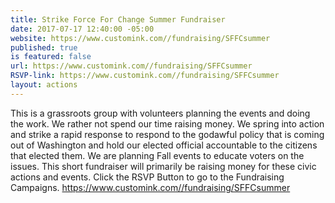 ```yaml
---
title: Strike Force For Change Summer Fundraiser
date: 2017-07-17 12:40:00 -05:00
website: https://www.customink.com//fundraising/SFFCsummer
published: true
is featured: false
url: https://www.customink.com//fundraising/SFFCsummer
RSVP-link: https://www.customink.com//fundraising/SFFCsummer
layout: actions
---
```


This is a grassroots group with volunteers planning the events and doing the work. We rather not spend our time raising money. We spring into action and strike a rapid response to respond to the godawful policy that is coming out of Washington and hold our elected official accountable to the citizens that elected them. We are planning Fall events to educate voters on the issues. This short fundraiser will primarily  be raising money for these civic actions and events. Click the RSVP Button to go to the Fundraising Campaigns. 
https://www.customink.com//fundraising/SFFCsummer 